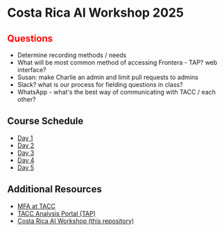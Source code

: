 # Costa Rica AI Workshop 2025

## <font color="red">Questions</font>

* Determine recording methods / needs
* What will be most common method of accessing Frontera - TAP?  web interface?
* Susan: make Charlie an admin and limit pull requests to admins
* Slack?  what is our process for fielding questions in class?
* WhatsApp - what's the best way of communicating with TACC / each other?


<!--
## Charlie's proposed schedule

```
Day 1: Foundations and Setup

* Introduction to the workshop goals and structure
* Setting up the Python environment (e.g., Jupyter, libraries like scikit-learn, pandas, matplotlib)
* Introduction to the shared dataset
* Data cleaning and exploratory data analysis (EDA) techniques
* Basic visualizations and feature engineering

Day 2: AI Techniques – Classification and Clustering

* Introduction to supervised vs. unsupervised learning
* Applying classification algorithms (e.g., Decision Trees, KNN, Logistic Regression)
* Hands-on with clustering (e.g., K-Means, DBSCAN)
* Discussion on model evaluation and performance metrics

Day 3: AI Techniques – Regression and Forecasting

* Introduction to linear and non-linear regression models
* Time series analysis and forecasting (e.g., ARIMA, LSTM basics)
* Applying models to project future trends in the dataset
* Error analysis and model tuning

Day 4: Team Projects – Dataset Exploration and Analysis

* Form teams and identify datasets of interest (sources: Kaggle, UCI, etc.)
* Perform data cleaning and EDA
* Select and apply appropriate AI techniques
* Begin working on analysis and presentation prep

Day 5: Team Projects – Final Presentation

* Finalize analysis and visualizations
* Teams present findings, methodology, and insights
* Group discussion on techniques used and key takeaways
* Wrap-up and feedback sessionk
```
-->

## Course Schedule

* [Day 1](1day/schedule.md)
* [Day 2](2day/schedule.md)
* [Day 3](3day/schedule.md)
* [Day 4](4day/schedule.md)
* [Day 5](5day/schedule.md)


## Additional Resources

* [MFA at TACC](https://docs.tacc.utexas.edu/basics/mfa/)
* [TACC Analysis Portal (TAP)](https://tap.tacc.utexas.edu/) 
* [Costa Rica AI Workshop (this repository)]()

